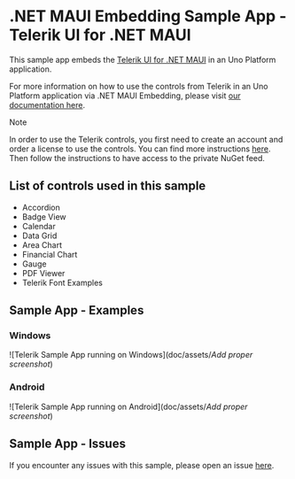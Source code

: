 # .NET MAUI Embedding Sample App - Telerik UI for .NET MAUI

This sample app embeds the [Telerik UI for .NET MAUI](https://www.telerik.com/maui-ui) in an Uno Platform application.

For more information on how to use the controls from Telerik in an Uno Platform application via .NET MAUI Embedding, please visit [our documentation here](https://aka.platform.uno/maui-embedding-sample-app-telerik).

> [!NOTE]
> In order to use the Telerik controls, you first need to create an account and order a license to use the controls. You can find more instructions [here](https://www.telerik.com/). Then follow the instructions to have access to the private NuGet feed.

## List of controls used in this sample
- Accordion
- Badge View
- Calendar
- Data Grid
- Area Chart
- Financial Chart
- Gauge
- PDF Viewer
- Telerik Font Examples

## Sample App - Examples

### Windows

 ![Telerik Sample App running on Windows](doc/assets/_Add proper screenshot_)

### Android

 ![Telerik Sample App running on Android](doc/assets/_Add proper screenshot_)

## Sample App - Issues
If you encounter any issues with this sample, please open an issue [here](https://github.com/unoplatform/uno/issues).